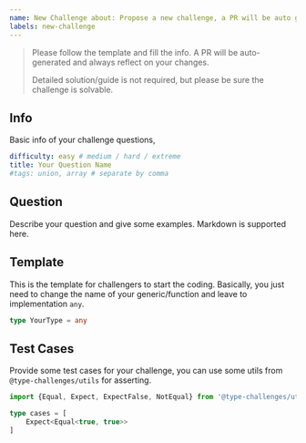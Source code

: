 ```yaml
---
name: New Challenge about: Propose a new challenge, a PR will be auto generated. title: ""
labels: new-challenge
---
```


> Please follow the template and fill the info. A PR will be auto-generated and always reflect on your changes.
>
> Detailed solution/guide is not required, but please be sure the challenge is solvable.

## Info

Basic info of your challenge questions,

```yaml
difficulty: easy # medium / hard / extreme
title: Your Question Name
#tags: union, array # separate by comma
```

## Question

<!--question-start-->

Describe your question and give some examples. Markdown is supported here.

<!--question-end-->

## Template

This is the template for challengers to start the coding. Basically, you just need to change the
name of your generic/function and leave to implementation `any`.

```ts
type YourType = any
```

## Test Cases

Provide some test cases for your challenge, you can use some utils from `@type-challenges/utils` for
asserting.

```ts
import {Equal, Expect, ExpectFalse, NotEqual} from '@type-challenges/utils'

type cases = [
    Expect<Equal<true, true>>
]
```
